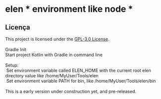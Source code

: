 # elen * environment like node * <br>
## Licença
This project is licensed under the [GPL-3.0 License](LICENSE).<br><br>
Gradle Init<br>
Start project Kotlin with Gradle in command line<br><br>
Setup:<br>
&nbsp;Set environment variable called ELEN_HOME with the current root elen directory value like /home/MyUser/Tools/elen<br>
&nbsp;Set environment variable PATH for bin, like /home/MyUser/Tools/elen/bin<br><br>
This is a early version under construction yet, and pre-released.
